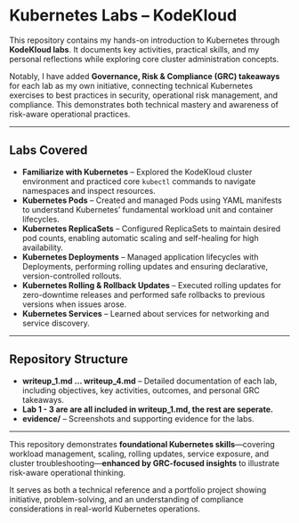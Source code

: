 # Kubernetes Labs – KodeKloud

This repository contains my hands-on introduction to Kubernetes through **KodeKloud labs**. It documents key activities, practical skills, and my personal reflections while exploring core cluster administration concepts.

Notably, I have added **Governance, Risk & Compliance (GRC) takeaways** for each lab as my own initiative, connecting technical Kubernetes exercises to best practices in security, operational risk management, and compliance. This demonstrates both technical mastery and awareness of risk-aware operational practices.

---

## Labs Covered

- **Familiarize with Kubernetes** – Explored the KodeKloud cluster environment and practiced core `kubectl` commands to navigate namespaces and inspect resources.  
- **Kubernetes Pods** – Created and managed Pods using YAML manifests to understand Kubernetes’ fundamental workload unit and container lifecycles.  
- **Kubernetes ReplicaSets** – Configured ReplicaSets to maintain desired pod counts, enabling automatic scaling and self-healing for high availability.  
- **Kubernetes Deployments** – Managed application lifecycles with Deployments, performing rolling updates and ensuring declarative, version-controlled rollouts.  
- **Kubernetes Rolling & Rollback Updates** – Executed rolling updates for zero-downtime releases and performed safe rollbacks to previous versions when issues arose.  
- **Kubernetes Services** – Learned about services for networking and service discovery.

---

## Repository Structure

- **writeup_1.md … writeup_4.md** – Detailed documentation of each lab, including objectives, key activities, outcomes, and personal GRC takeaways.
- **Lab 1 - 3 are are all included in writeup_1.md, the rest are seperate.** 
- **evidence/** – Screenshots and supporting evidence for the labs.

---

This repository demonstrates **foundational Kubernetes skills**—covering workload management, scaling, rolling updates, service exposure, and cluster troubleshooting—**enhanced by GRC-focused insights** to illustrate risk-aware operational thinking.  

It serves as both a technical reference and a portfolio project showing initiative, problem-solving, and an understanding of compliance considerations in real-world Kubernetes operations.
